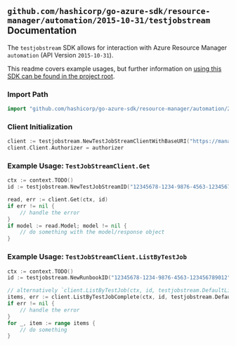 
## `github.com/hashicorp/go-azure-sdk/resource-manager/automation/2015-10-31/testjobstream` Documentation

The `testjobstream` SDK allows for interaction with Azure Resource Manager `automation` (API Version `2015-10-31`).

This readme covers example usages, but further information on [using this SDK can be found in the project root](https://github.com/hashicorp/go-azure-sdk/tree/main/docs).

### Import Path

```go
import "github.com/hashicorp/go-azure-sdk/resource-manager/automation/2015-10-31/testjobstream"
```


### Client Initialization

```go
client := testjobstream.NewTestJobStreamClientWithBaseURI("https://management.azure.com")
client.Client.Authorizer = authorizer
```


### Example Usage: `TestJobStreamClient.Get`

```go
ctx := context.TODO()
id := testjobstream.NewTestJobStreamID("12345678-1234-9876-4563-123456789012", "example-resource-group", "automationAccountName", "runbookName", "jobStreamId")

read, err := client.Get(ctx, id)
if err != nil {
	// handle the error
}
if model := read.Model; model != nil {
	// do something with the model/response object
}
```


### Example Usage: `TestJobStreamClient.ListByTestJob`

```go
ctx := context.TODO()
id := testjobstream.NewRunbookID("12345678-1234-9876-4563-123456789012", "example-resource-group", "automationAccountName", "runbookName")

// alternatively `client.ListByTestJob(ctx, id, testjobstream.DefaultListByTestJobOperationOptions())` can be used to do batched pagination
items, err := client.ListByTestJobComplete(ctx, id, testjobstream.DefaultListByTestJobOperationOptions())
if err != nil {
	// handle the error
}
for _, item := range items {
	// do something
}
```
